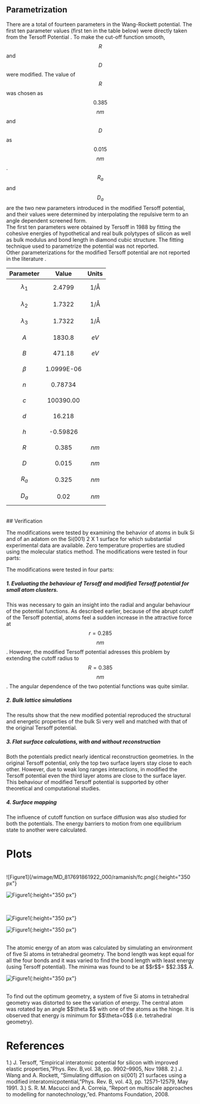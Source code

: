 ## Parametrization

There are a total of fourteen parameters in the Wang-Rockett potential. The first ten parameter values (first ten in the table below) were directly
taken from the Tersoff Potential . To make the cut-off function smooth, $$R$$ and $$D$$ were modified. The value of $$R$$ was chosen as $$0.385$$ $$nm$$
and $$D$$ as $$0.015$$ $$nm$$. $$R_a$$  and  $$D_a$$  are the two new parameters introduced in the modified Tersoff potential, and their values were determined by interpolating the repulsive term to an angle dependent screened form.  
The first ten parameters were obtained by Tersoff in 1988 by fitting the cohesive energies of hypothetical and real bulk polytypes of silicon as
well as bulk modulus and bond length in diamond cubic structure. The fitting technique used to parametrize the potential was not reported.  
Other parameterizations for the modified Tersoff potential are not reported in the literature .


|     Parameter     |    Value   |    Units   |
|:-----------------:|:----------:|:----------:|
| $$\lambda_1$$  |   2.4799   | 1/Å |
|  $$\lambda_2$$   |   1.7322   | 1/Å |
|  $$\lambda_3$$   |   1.7322   | 1/Å |
|        $$A$$       |   1830.8   |   $$eV$$   |
|        $$B$$        |   471.18   |   $$eV$$   |
|        $$\beta$$      | 1.0999E-06 |            |
|        $$n$$        |   0.78734  |            |
|        $$c$$       |  100390.00 |            |
|        $$d$$        |   16.218   |            |
|        $$h$$       |  -0.59826  |            |
|        $$R$$        |    0.385   |   $$nm$$   |
|        $$D$$        |    0.015   |   $$nm$$   |
| $$R_a$$ |    0.325   |   $$nm$$   |
| $$D_a$$ |    0.02    |   $$nm$$   |


<br/>
## Verification

The modifications were tested by examining the behavior of atoms in bulk Si and of an adatom on the Si(001) 2 X 1 surface for which
substantial experimental data are available. Zero temperature properties are studied using the molecular statics method. The modifications were
tested in four parts:

The modifications were tested in four parts:

##### 1. Evaluating the behaviour of Tersoff and modified Tersoff potential for small atom clusters. 
This was necessary to gain an insight into the radial and angular behaviour of the potential functions. As described earlier, because of the abrupt cutoff of the Tersoff potential, atoms feel a sudden increase in the attractive force at $$r=0.285$$ $$nm$$. However, the modified Tersoff potential adresses this problem by extending the cutoff radius to $$R=0.385$$ $$nm$$. The angular dependence of the two potential functions was quite similar.

##### 2. Bulk lattice simulations
The results show that the new modified potential reproduced the structural and energetic properties of the bulk Si very well and matched with that of the original Tersoff potential.

##### 3. Flat surface calculations, with and without reconstruction 
Both the potentials predict nearly identical reconstruction geometries. In the original Tersoff potential, only the top two surface layers stay close to each other. However, due to weak long ranges interactions, in modified the Tersoff potential even the third layer atoms are close to the surface layer. This behaviour of modified Tersoff potential is supported by other theoretical and computational studies.  
##### 4. Surface mapping
The influence of cutoff function on surface diffusion was also studied for both the potentials. The energy barriers to motion from one equilibrium state to another were calculated. 
<br/>
# Plots

<br/>
![Figure1](/wimage/MD_817691861922_000/ramanish/fc.png){:height="350 px"}
<br/>


![Figure1](/wimage/MD_817691861922_000/ramanish/g.png){:height="350 px"}

<br/>

![Figure1](/wimage/MD_817691861922_000/ramanish/Aij.png){:height="350 px"}
<br/>


![Figure1](/wimage/MD_817691861922_000/ramanish/r.png){:height="350 px"}

<br/>
 The atomic energy of an atom was calculated by simulating an environment of five Si atoms in tetrahedral geometry. The bond length was kept equal for all the four bonds and it was varied to find the bond length with least energy (using Tersoff potential). The minima was found to be at $$r$$= $$2.3$$ Å.
<br/>

![Figure1](/wimage/MD_817691861922_000/ramanish/angle.png){:height="350 px"}

<br/>
To find out the optimum geometry, a system of five Si atoms in tetrahedral geometry was distorted to see the variation of energy. The central atom was rotated by an angle $$\theta $$ with one of the atoms as the hinge. It is observed that energy is minimum for $$\theta=0$$ (i.e. tetrahedral geometry). 



<br/>

# References
1.)   J. Tersoff, “Empirical interatomic potential for silicon with improved elastic properties,”Phys. Rev. B,vol. 38, pp. 9902–9905, Nov 1988.
2.) J.  Wang  and  A.  Rockett,  “Simulating  diffusion  on  si(001)  21  surfaces  using  a  modified  interatomicpotential,”Phys. Rev. B, vol. 43, pp. 12571–12579, May 1991.
3.) S. R. M. Macucci and A. Correia, “Report on multiscale approaches to modelling for nanotechnology,”ed. Phantoms Foundation, 2008.
